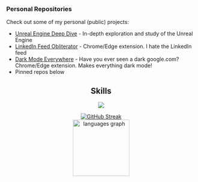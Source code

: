 ### Personal Repositories

Check out some of my personal (public) projects:

- [Unreal Engine Deep Dive](https://github.com/SyedAman/UnrealEngineDeepDive) - In-depth exploration and study of the Unreal Engine
- [LinkedIn Feed Obliterator](https://github.com/SyedAman/LinkedInFeedObliteratorChromeExtension) - Chrome/Edge extension. I hate the LinkedIn feed
- [Dark Mode Everywhere](https://github.com/SyedAman/DarkModeChromeExtension/tree/main) - Have you ever seen a dark google.com? Chrome/Edge extension. Makes everything dark mode!
- Pinned repos below

<h2 align="center">Skills </h2>

<p align="center">
  <a href="https://skillicons.dev">
    <img src="https://skillicons.dev/icons?i=cpp,c,javascript,python,cmake,assembly,cs,unreal,unity,aws,tensorflow,express" />
  </a>
</p>

<div align="center">
  <a href="https://git.io/streak-stats">
    <img src="https://streak-stats.demolab.com?user=SyedAman&theme=dark" alt="GitHub Streak" />
  </a>
  
  <br>
  
  <img src="https://github-readme-stats.vercel.app/api/top-langs?username=syedaman&locale=en&hide_title=false&layout=compact&card_width=320&langs_count=5&theme=dracula&hide_border=false" height="150" alt="languages graph" />

  <br>
  <p href="https://discord.gg/onlp" align="center">
    <img alt="" src="https://github-readme-stats.vercel.app/api?username=syedaman&theme=tokyonight&show_icons=true">
  </p>
</div>
